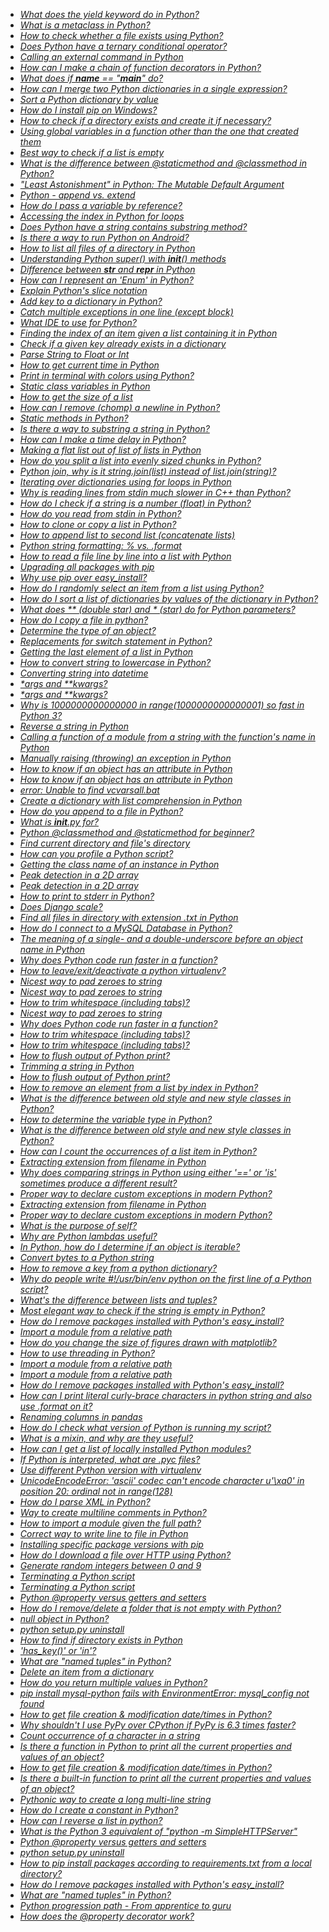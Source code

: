 * _[What does the yield keyword do in Python?](https://stackoverflow.com/q/231767)_
* _[What is a metaclass in Python?](https://stackoverflow.com/q/100003)_
* _[How to check whether a file exists using Python?](https://stackoverflow.com/q/82831)_
* _[Does Python have a ternary conditional operator?](https://stackoverflow.com/q/394809)_
* _[Calling an external command in Python](https://stackoverflow.com/q/89228)_
* _[How can I make a chain of function decorators in Python?](https://stackoverflow.com/q/739654)_
* _[What does if __name__ == &quot;__main__&quot; do?](https://stackoverflow.com/q/419163)_
* _[How can I merge two Python dictionaries in a single expression?](https://stackoverflow.com/q/38987)_
* _[Sort a Python dictionary by value](https://stackoverflow.com/q/613183)_
* _[How do I install pip on Windows?](https://stackoverflow.com/q/4750806)_
* _[How to check if a directory exists and create it if necessary?](https://stackoverflow.com/q/273192)_
* _[Using global variables in a function other than the one that created them](https://stackoverflow.com/q/423379)_
* _[Best way to check if a list is empty](https://stackoverflow.com/q/53513)_
* _[What is the difference between @staticmethod and @classmethod in Python?](https://stackoverflow.com/q/136097)_
* _[&quot;Least Astonishment&quot; in Python: The Mutable Default Argument](https://stackoverflow.com/q/1132941)_
* _[Python - append vs. extend](https://stackoverflow.com/q/252703)_
* _[How do I pass a variable by reference?](https://stackoverflow.com/q/986006)_
* _[Accessing the index in Python for loops](https://stackoverflow.com/q/522563)_
* _[Does Python have a string contains substring method?](https://stackoverflow.com/q/3437059)_
* _[Is there a way to run Python on Android?](https://stackoverflow.com/q/101754)_
* _[How to list all files of a directory in Python](https://stackoverflow.com/q/3207219)_
* _[Understanding Python super() with __init__() methods](https://stackoverflow.com/q/576169)_
* _[Difference between __str__ and __repr__ in Python](https://stackoverflow.com/q/1436703)_
* _[How can I represent an &#39;Enum&#39; in Python?](https://stackoverflow.com/q/36932)_
* _[Explain Python&#39;s slice notation](https://stackoverflow.com/q/509211)_
* _[Add key to a dictionary in Python?](https://stackoverflow.com/q/1024847)_
* _[Catch multiple exceptions in one line (except block)](https://stackoverflow.com/q/6470428)_
* _[What IDE to use for Python?](https://stackoverflow.com/q/81584)_
* _[Finding the index of an item given a list containing it in Python](https://stackoverflow.com/q/176918)_
* _[Check if a given key already exists in a dictionary](https://stackoverflow.com/q/1602934)_
* _[Parse String to Float or Int](https://stackoverflow.com/q/379906)_
* _[How to get current time in Python](https://stackoverflow.com/q/415511)_
* _[Print in terminal with colors using Python?](https://stackoverflow.com/q/287871)_
* _[Static class variables in Python](https://stackoverflow.com/q/68645)_
* _[How to get the size of a list](https://stackoverflow.com/q/1712227)_
* _[How can I remove (chomp) a newline in Python?](https://stackoverflow.com/q/275018)_
* _[Static methods in Python?](https://stackoverflow.com/q/735975)_
* _[Is there a way to substring a string in Python?](https://stackoverflow.com/q/663171)_
* _[How can I make a time delay in Python?](https://stackoverflow.com/q/510348)_
* _[Making a flat list out of list of lists in Python](https://stackoverflow.com/q/952914)_
* _[How do you split a list into evenly sized chunks in Python?](https://stackoverflow.com/q/312443)_
* _[Python join, why is it string.join(list) instead of list.join(string)?](https://stackoverflow.com/q/493819)_
* _[Iterating over dictionaries using for loops in Python](https://stackoverflow.com/q/3294889)_
* _[Why is reading lines from stdin much slower in C++ than Python?](https://stackoverflow.com/q/9371238)_
* _[How do I check if a string is a number (float) in Python?](https://stackoverflow.com/q/354038)_
* _[How do you read from stdin in Python?](https://stackoverflow.com/q/1450393)_
* _[How to clone or copy a list in Python?](https://stackoverflow.com/q/2612802)_
* _[How to append list to second list (concatenate lists)](https://stackoverflow.com/q/1720421)_
* _[Python string formatting: % vs. .format](https://stackoverflow.com/q/5082452)_
* _[How to read a file line by line into a list with Python](https://stackoverflow.com/q/3277503)_
* _[Upgrading all packages with pip](https://stackoverflow.com/q/2720014)_
* _[Why use pip over easy_install?](https://stackoverflow.com/q/3220404)_
* _[How do I randomly select an item from a list using Python?](https://stackoverflow.com/q/306400)_
* _[How do I sort a list of dictionaries by values of the dictionary in Python?](https://stackoverflow.com/q/72899)_
* _[What does ** (double star) and * (star) do for Python parameters?](https://stackoverflow.com/q/36901)_
* _[How do I copy a file in python?](https://stackoverflow.com/q/123198)_
* _[Determine the type of an object?](https://stackoverflow.com/q/2225038)_
* _[Replacements for switch statement in Python?](https://stackoverflow.com/q/60208)_
* _[Getting the last element of a list in Python](https://stackoverflow.com/q/930397)_
* _[How to convert string to lowercase in Python?](https://stackoverflow.com/q/6797984)_
* _[Converting string into datetime](https://stackoverflow.com/q/466345)_
* _[*args and **kwargs?](https://stackoverflow.com/q/3394835)_
* _[*args and **kwargs?](https://stackoverflow.com/q/3394835)_
* _[Why is 1000000000000000 in range(1000000000000001) so fast in Python 3?](https://stackoverflow.com/q/30081275)_
* _[Reverse a string in Python](https://stackoverflow.com/q/931092)_
* _[Calling a function of a module from a string with the function&#39;s name in Python](https://stackoverflow.com/q/3061)_
* _[Manually raising (throwing) an exception in Python](https://stackoverflow.com/q/2052390)_
* _[How to know if an object has an attribute in Python](https://stackoverflow.com/q/610883)_
* _[How to know if an object has an attribute in Python](https://stackoverflow.com/q/610883)_
* _[error: Unable to find vcvarsall.bat](https://stackoverflow.com/q/2817869)_
* _[Create a dictionary with list comprehension in Python](https://stackoverflow.com/q/1747817)_
* _[How do you append to a file in Python?](https://stackoverflow.com/q/4706499)_
* _[What is __init__.py for?](https://stackoverflow.com/q/448271)_
* _[Python @classmethod and @staticmethod for beginner?](https://stackoverflow.com/q/12179271)_
* _[Find current directory and file&#39;s directory](https://stackoverflow.com/q/5137497)_
* _[How can you profile a Python script?](https://stackoverflow.com/q/582336)_
* _[Getting the class name of an instance in Python](https://stackoverflow.com/q/510972)_
* _[Peak detection in a 2D array](https://stackoverflow.com/q/3684484)_
* _[Peak detection in a 2D array](https://stackoverflow.com/q/3684484)_
* _[How to print to stderr in Python?](https://stackoverflow.com/q/5574702)_
* _[Does Django scale?](https://stackoverflow.com/q/886221)_
* _[Find all files in directory with extension .txt in Python](https://stackoverflow.com/q/3964681)_
* _[How do I connect to a MySQL Database in Python?](https://stackoverflow.com/q/372885)_
* _[The meaning of a single- and a double-underscore before an object name in Python](https://stackoverflow.com/q/1301346)_
* _[Why does Python code run faster in a function?](https://stackoverflow.com/q/11241523)_
* _[How to leave/exit/deactivate a python virtualenv?](https://stackoverflow.com/q/990754)_
* _[Nicest way to pad zeroes to string](https://stackoverflow.com/q/339007)_
* _[Nicest way to pad zeroes to string](https://stackoverflow.com/q/339007)_
* _[How to trim whitespace (including tabs)?](https://stackoverflow.com/q/1185524)_
* _[Nicest way to pad zeroes to string](https://stackoverflow.com/q/339007)_
* _[Why does Python code run faster in a function?](https://stackoverflow.com/q/11241523)_
* _[How to trim whitespace (including tabs)?](https://stackoverflow.com/q/1185524)_
* _[How to trim whitespace (including tabs)?](https://stackoverflow.com/q/1185524)_
* _[How to flush output of Python print?](https://stackoverflow.com/q/230751)_
* _[Trimming a string in Python](https://stackoverflow.com/q/761804)_
* _[How to flush output of Python print?](https://stackoverflow.com/q/230751)_
* _[How to remove an element from a list by index in Python?](https://stackoverflow.com/q/627435)_
* _[What is the difference between old style and new style classes in Python?](https://stackoverflow.com/q/54867)_
* _[How to determine the variable type in Python?](https://stackoverflow.com/q/402504)_
* _[What is the difference between old style and new style classes in Python?](https://stackoverflow.com/q/54867)_
* _[How can I count the occurrences of a list item in Python?](https://stackoverflow.com/q/2600191)_
* _[Extracting extension from filename in Python](https://stackoverflow.com/q/541390)_
* _[Why does comparing strings in Python using either &#39;==&#39; or &#39;is&#39; sometimes produce a different result?](https://stackoverflow.com/q/1504717)_
* _[Proper way to declare custom exceptions in modern Python?](https://stackoverflow.com/q/1319615)_
* _[Extracting extension from filename in Python](https://stackoverflow.com/q/541390)_
* _[Proper way to declare custom exceptions in modern Python?](https://stackoverflow.com/q/1319615)_
* _[What is the purpose of self?](https://stackoverflow.com/q/2709821)_
* _[Why are Python lambdas useful?](https://stackoverflow.com/q/890128)_
* _[In Python, how do I determine if an object is iterable?](https://stackoverflow.com/q/1952464)_
* _[Convert bytes to a Python string](https://stackoverflow.com/q/606191)_
* _[How to remove a key from a python dictionary?](https://stackoverflow.com/q/11277432)_
* _[Why do people write #!/usr/bin/env python on the first line of a Python script?](https://stackoverflow.com/q/2429511)_
* _[What&#39;s the difference between lists and tuples?](https://stackoverflow.com/q/626759)_
* _[Most elegant way to check if the string is empty in Python?](https://stackoverflow.com/q/9573244)_
* _[How do I remove packages installed with Python&#39;s easy_install?](https://stackoverflow.com/q/1231688)_
* _[Import a module from a relative path](https://stackoverflow.com/q/279237)_
* _[How do you change the size of figures drawn with matplotlib?](https://stackoverflow.com/q/332289)_
* _[How to use threading in Python?](https://stackoverflow.com/q/2846653)_
* _[Import a module from a relative path](https://stackoverflow.com/q/279237)_
* _[Import a module from a relative path](https://stackoverflow.com/q/279237)_
* _[How do I remove packages installed with Python&#39;s easy_install?](https://stackoverflow.com/q/1231688)_
* _[How can I print literal curly-brace characters in python string and also use .format on it?](https://stackoverflow.com/q/5466451)_
* _[Renaming columns in pandas](https://stackoverflow.com/q/11346283)_
* _[How do I check what version of Python is running my script?](https://stackoverflow.com/q/1093322)_
* _[What is a mixin, and why are they useful?](https://stackoverflow.com/q/533631)_
* _[How can I get a list of locally installed Python modules?](https://stackoverflow.com/q/739993)_
* _[If Python is interpreted, what are .pyc files?](https://stackoverflow.com/q/2998215)_
* _[Use different Python version with virtualenv](https://stackoverflow.com/q/1534210)_
* _[UnicodeEncodeError: &#39;ascii&#39; codec can&#39;t encode character u&#39;\xa0&#39; in position 20: ordinal not in range(128)](https://stackoverflow.com/q/9942594)_
* _[How do I parse XML in Python?](https://stackoverflow.com/q/1912434)_
* _[Way to create multiline comments in Python?](https://stackoverflow.com/q/7696924)_
* _[How to import a module given the full path?](https://stackoverflow.com/q/67631)_
* _[Correct way to write line to file in Python](https://stackoverflow.com/q/6159900)_
* _[Installing specific package versions with pip](https://stackoverflow.com/q/5226311)_
* _[How do I download a file over HTTP using Python?](https://stackoverflow.com/q/22676)_
* _[Generate random integers between 0 and 9](https://stackoverflow.com/q/3996904)_
* _[Terminating a Python script](https://stackoverflow.com/q/73663)_
* _[Terminating a Python script](https://stackoverflow.com/q/73663)_
* _[Python @property versus getters and setters](https://stackoverflow.com/q/6618002)_
* _[How do I remove/delete a folder that is not empty with Python?](https://stackoverflow.com/q/303200)_
* _[null object in Python?](https://stackoverflow.com/q/3289601)_
* _[python setup.py uninstall](https://stackoverflow.com/q/1550226)_
* _[How to find if directory exists in Python](https://stackoverflow.com/q/8933237)_
* _[&#39;has_key()&#39; or &#39;in&#39;?](https://stackoverflow.com/q/1323410)_
* _[What are &quot;named tuples&quot; in Python?](https://stackoverflow.com/q/2970608)_
* _[Delete an item from a dictionary](https://stackoverflow.com/q/5844672)_
* _[How do you return multiple values in Python?](https://stackoverflow.com/q/354883)_
* _[pip install mysql-python fails with EnvironmentError: mysql_config not found](https://stackoverflow.com/q/5178292)_
* _[How to get file creation &amp; modification date/times in Python?](https://stackoverflow.com/q/237079)_
* _[Why shouldn&#39;t I use PyPy over CPython if PyPy is 6.3 times faster?](https://stackoverflow.com/q/18946662)_
* _[Count occurrence of a character in a string](https://stackoverflow.com/q/1155617)_
* _[Is there a function in Python to print all the current properties and values of an object?](https://stackoverflow.com/q/192109)_
* _[How to get file creation &amp; modification date/times in Python?](https://stackoverflow.com/q/237079)_
* _[Is there a built-in function to print all the current properties and values of an object?](https://stackoverflow.com/q/192109)_
* _[Pythonic way to create a long multi-line string](https://stackoverflow.com/q/10660435)_
* _[How do I create a constant in Python?](https://stackoverflow.com/q/2682745)_
* _[How can I reverse a list in python?](https://stackoverflow.com/q/3940128)_
* _[What is the Python 3 equivalent of &quot;python -m SimpleHTTPServer&quot;](https://stackoverflow.com/q/7943751)_
* _[Python @property versus getters and setters](https://stackoverflow.com/q/6618002)_
* _[python setup.py uninstall](https://stackoverflow.com/q/1550226)_
* _[How to pip install packages according to requirements.txt from a local directory?](https://stackoverflow.com/q/7225900)_
* _[How do I remove packages installed with Python&#39;s easy_install?](https://stackoverflow.com/q/1231688)_
* _[What are &quot;named tuples&quot; in Python?](https://stackoverflow.com/q/2970608)_
* _[Python progression path - From apprentice to guru](https://stackoverflow.com/q/2573135)_
* _[How does the @property decorator work?](https://stackoverflow.com/q/17330160)_
